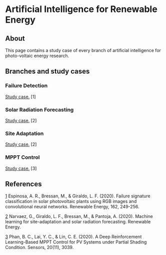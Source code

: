 # Artificial Intelligence for Renewable Energy

## About

This page contains a study case of every branch of artificial intelligence for photo-voltaic energy research.

## Branches and study cases

### Failure Detection

[Study case.](https://github.com/SmartSystems-UniAndes/Failure_Detection_for_PV_Panels) [1]

### Solar Radiation Forecasting

[Study case.](https://github.com/SmartSystems-UniAndes/Solar_Radiation_Forecasting) [2]

### Site Adaptation

[Study case.](https://github.com/SmartSystems-UniAndes/ML_for_Site_Adaptation_and_Solar_Radiation_Forecasting) [2]

### MPPT Control

[Study case.](https://github.com/SmartSystems-UniAndes/PV_MPPT_Control_Based_on_Reinforcement_Learning) [3]

## References

[1](https://www.sciencedirect.com/science/article/abs/pii/S0960148120312301) Espinosa, A. R., Bressan, M., & Giraldo, L. F. (2020). Failure signature classification in solar photovoltaic plants using RGB images and convolutional neural networks. Renewable Energy, 162, 249-256.

[2](https://www.sciencedirect.com/science/article/abs/pii/S0960148120318395) Narvaez, G., Giraldo, L. F., Bressan, M., & Pantoja, A. (2020). Machine learning for site-adaptation and solar radiation forecasting. Renewable Energy.

[3](https://www.mdpi.com/1424-8220/20/11/3039) Phan, B. C., Lai, Y. C., & Lin, C. E. (2020). A Deep Reinforcement Learning-Based MPPT Control for PV Systems under Partial Shading Condition. Sensors, 20(11), 3039.
